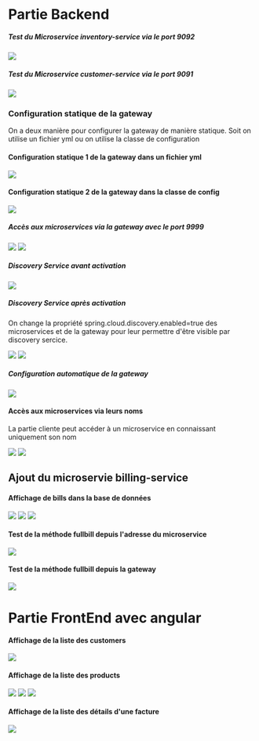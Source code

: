 <h1>Partie Backend</h1>
<h5>Test du Microservice inventory-service via le port 9092</h5>
<img src="captures/products.png">
<h5>Test du Microservice customer-service via le port 9091</h5>
<img src="captures/customers0.png">
<h3>Configuration statique de la gateway</h3>
<p>On a deux manière pour configurer la gateway de manière statique. Soit on utilise un fichier yml ou on utilise la classe de configuration</p>
<h4>Configuration statique 1 de la gateway dans un fichier yml</h4>
<img src="captures/config-gateway-1.png">
<h4>Configuration statique 2 de la gateway dans la classe de config</h4>
<img src="captures/config-gateway-2.png">
<h5>Accès aux microservices via la gateway avec le port 9999</h5>
<img src="captures/acces-ms-customer-via-gateway.png">
<img src="captures/acces-ms-product-via-gateway.png">
<h5>Discovery Service avant activation</h5>
<img src="captures/discovery-service-avant-activation.png">
<h5>Discovery Service après activation</h5>
<p>On change la propriété spring.cloud.discovery.enabled=true des microservices et de la gateway pour leur permettre d'être visible par discovery sercice.</p>
<img src="captures/capt.png">
<img src="captures/discovery-apres-activation.png">
<h5>Configuration automatique de la gateway</h5>
<img src="captures/0-config-auto-gateway.png">
<h4>Accès aux microservices via leurs noms</h4>
<p>La partie cliente peut accéder à un microservice en connaissant uniquement son nom</p>
<img src="captures/2-acces-gateway-via-nom-ms.png">
<img src="captures/3-acces-gateway-via-nom-ms.png">
<h2>Ajout du microservie billing-service</h2>
<h4>Affichage de bills dans la base de données</h4>
<img src="captures/t-billing-service-bd-1.png">
<img src="captures/t-billing-service-bd-2.png">
<img src="captures/t-code-methode-fullbill.png">
<h4>Test de la méthode fullbill depuis l'adresse du microservice</h4>
<img src="captures/t-test-billing-service-avec-son-port.png">
<h4>Test de la méthode fullbill depuis la gateway</h4>
<img src="captures/t-test-billing-service-avec-gateway.png">
<h1>Partie FrontEnd avec angular</h1>
<h4>Affichage de la liste des customers</h4>
<img src="captures/angular-customer.png">
<h4>Affichage de la liste des products</h4>
<img src="captures/angular-product.png">
<img src="captures/angular-road-1.png">
<img src="captures/angular-road-2.png">
<h4>Affichage de la liste des détails d'une facture</h4>
<img src="captures/angular-road-4.png">

